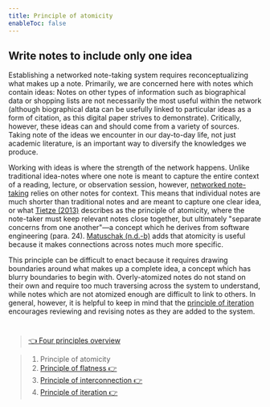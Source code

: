 ```yaml
---
title: Principle of atomicity
enableToc: false
---
```


## Write notes to include only one idea

Establishing a networked note-taking system requires reconceptualizing what makes up a note. Primarily, we are concerned here with notes which contain ideas: Notes on other types of information such as biographical data or shopping lists are not necessarily the most useful within the network (although biographical data can be usefully linked to particular ideas as a form of citation, as this digital paper strives to demonstrate). Critically, however, these ideas can and should come from a variety of sources. Taking note of the ideas we encounter in our day-to-day life, not just academic literature, is an important way to diversify the knowledges we produce.

Working with ideas is where the strength of the network happens. Unlike traditional idea-notes where one note is meant to capture the entire context of a reading, lecture, or observation session, however, [networked note-taking](Paper/Notes%20as%20structures%20of%20knowledge.md) relies on other notes for context. This means that individual notes are much shorter than traditional notes and are meant to capture one clear idea, or what [Tietze (2013)](References/Tietze,%202013.md) describes as the principle of atomicity, where the note-taker must keep relevant notes close together, but ultimately "separate concerns from one another"—a concept which he derives from software engineering (para. 24). [Matuschak (n.d.-b)](References/Matuschak,%20nd-b.md) adds that atomicity is useful because it makes connections across notes much more specific.

This principle can be difficult to enact because it requires drawing boundaries around what makes up a complete idea, a concept which has blurry boundaries to begin with. Overly-atomized notes do not stand on their own and require too much traversing across the system to understand, while notes which are not atomized enough are difficult to link to others. In general, however, it is helpful to keep in mind that the [principle of iteration](Paper/Principle%20of%20iteration.md) encourages reviewing and revising notes as they are added to the system.

# 

 > 
 > [👈 Four principles overview](Paper/Four%20principles%20of%20a%20feminist%20note-taking%20methodology.md)

 > 
 > 1. Principle of atomicity
 > 1. [Principle of flatness 👉 ](Paper/Principle%20of%20flatness.md)
 > 1. [Principle of interconnection 👉 ](Paper/Principle%20of%20interconnection.md)
 > 1. [Principle of iteration 👉 ](Paper/Principle%20of%20iteration.md)
